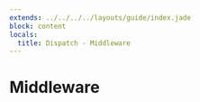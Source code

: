 ```yaml
---
extends: ../../../../layouts/guide/index.jade
block: content
locals:
  title: Dispatch - Middleware
---
```


# Middleware
